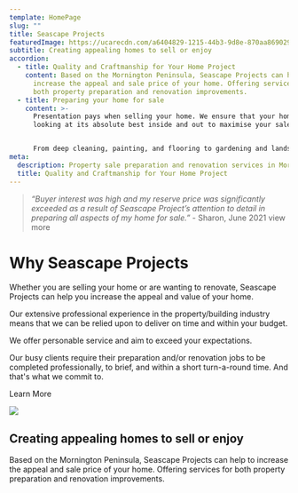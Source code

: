 ```yaml
---
template: HomePage
slug: ""
title: Seascape Projects
featuredImage: https://ucarecdn.com/a6404829-1215-44b3-9d8e-870aa8690292/-/preview/-/enhance/90/
subtitle: Creating appealing homes to sell or enjoy
accordion:
  - title: Quality and Craftmanship for Your Home Project
    content: Based on the Mornington Peninsula, Seascape Projects can help to
      increase the appeal and sale price of your home. Offering services for
      both property preparation and renovation improvements.
  - title: Preparing your home for sale
    content: >-
      Presentation pays when selling your home. We ensure that your home is
      looking at its absolute best inside and out to maximise your sale return.


      From deep cleaning, painting, and flooring to gardening and landscaping; from lighting and general repairs to building new enhancements or configurations, and more
meta:
  description: Property sale preparation and renovation services in Mornington Peninsula
  title: Quality and Craftmanship for Your Home Project
---
```

> *“Buyer interest was high and my reserve price was significantly exceeded as a result of Seascape Project’s attention to detail in preparing all aspects of my home for sale.”* - Sharon, June 2021   view more

# Why Seascape Projects

Whether you are selling your home or are wanting to renovate, Seascape Projects can help you increase the appeal and value of your home.

Our extensive professional experience in the property/building industry means that we can be relied upon to deliver on time and within your budget.

We offer personable service and aim to exceed your expectations.

Our busy clients require their preparation and/or renovation jobs to be completed professionally, to brief, and within a short turn-a-round time. And that's what we commit to.

Learn More



![](https://ucarecdn.com/7af4f5fe-9759-4242-92f3-1fdf5a483f02/)

## Creating appealing homes to sell or enjoy

Based on the Mornington Peninsula, Seascape Projects can help to increase the appeal and sale price of your home. Offering services for both property preparation and renovation improvements.